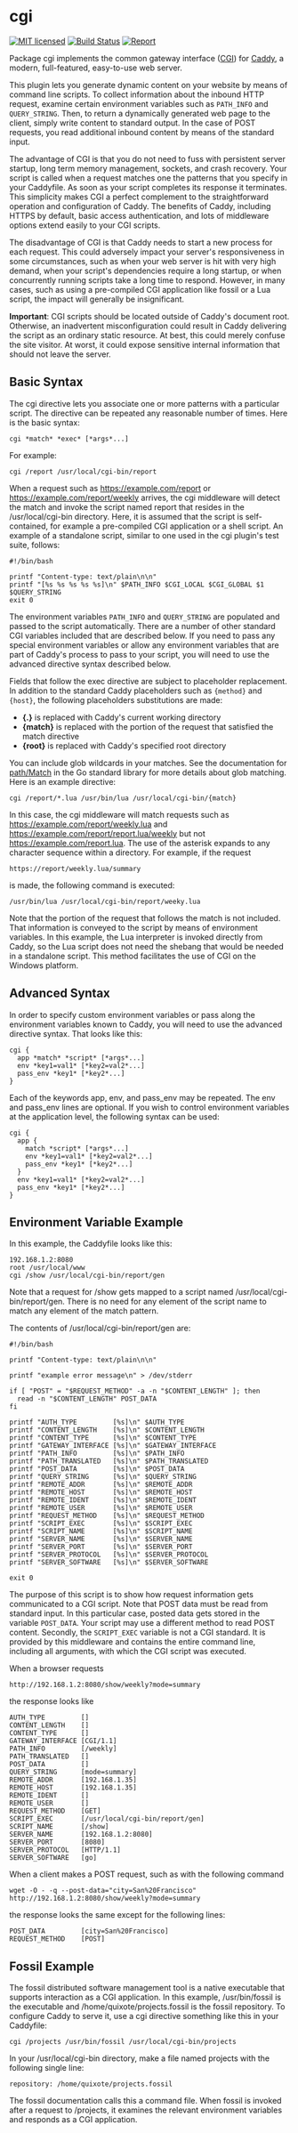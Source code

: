 # cgi

[![MIT licensed][badge-mit]][license]
[![Build Status][badge-build]][travis]
[![Report][badge-report]][report]


Package cgi implements the common gateway interface ([CGI][cgi-wiki]) for
[Caddy][caddy], a modern, full-featured, easy-to-use web server.

This plugin lets you generate dynamic content on your website by means of
command line scripts. To collect information about the inbound HTTP request,
examine certain environment variables such as `PATH_INFO` and `QUERY_STRING`.
Then, to return a dynamically generated web page to the client, simply write
content to standard output. In the case of POST requests, you read additional
inbound content by means of the standard input.

The advantage of CGI is that you do not need to fuss with persistent server
startup, long term memory management, sockets, and crash recovery. Your script
is called when a request matches one the patterns that you specify in your
Caddyfile. As soon as your script completes its response it terminates. This
simplicity makes CGI a perfect complement to the straightforward operation and
configuration of Caddy. The benefits of Caddy, including HTTPS by default,
basic access authentication, and lots of middleware options extend easily to
your CGI scripts.

The disadvantage of CGI is that Caddy needs to start a new process for each
request. This could adversely impact your server's responsiveness in some
circumstances, such as when your web server is hit with very high demand, when
your script's dependencies require a long startup, or when concurrently running
scripts take a long time to respond. However, in many cases, such as using a
pre-compiled CGI application like fossil or a Lua script, the impact will
generally be insignificant.

**Important**: CGI scripts should be located outside of Caddy's document root.
Otherwise, an inadvertent misconfiguration could result in Caddy delivering
the script as an ordinary static resource. At best, this could merely confuse
the site visitor. At worst, it could expose sensitive internal information
that should not leave the server.

## Basic Syntax

The cgi directive lets you associate one or more patterns with a particular
script. The directive can be repeated any reasonable number of times. Here is
the basic syntax:

	cgi *match* *exec* [*args*...]

For example:

	cgi /report /usr/local/cgi-bin/report

When a request such as https://example.com/report or
https://example.com/report/weekly arrives, the cgi middleware will detect the
match and invoke the script named report that resides in the /usr/local/cgi-bin
directory. Here, it is assumed that the script is self-contained, for example a
pre-compiled CGI application or a shell script. An example of a standalone
script, similar to one used in the cgi plugin's test suite, follows:

	#!/bin/bash

	printf "Content-type: text/plain\n\n"
	printf "[%s %s %s %s %s]\n" $PATH_INFO $CGI_LOCAL $CGI_GLOBAL $1 $QUERY_STRING
	exit 0

The environment variables `PATH_INFO` and `QUERY_STRING` are populated and
passed to the script automatically. There are a number of other standard CGI
variables included that are described below. If you need to pass any special
environment variables or allow any environment variables that are part of
Caddy's process to pass to your script, you will need to use the advanced
directive syntax described below.

Fields that follow the exec directive are subject to placeholder replacement.
In addition to the standard Caddy placeholders such as `{method}` and `{host}`,
the following placeholders substitutions are made:

* **{.}** is replaced with Caddy's current working directory
* **{match}** is replaced with the portion of the request that satisfied the match
  directive
* **{root}** is replaced with Caddy's specified root directory

You can include glob wildcards in your matches. See the documentation for
[path/Match][match] in the Go standard library for more details about glob
matching. Here is an example directive:

	cgi /report/*.lua /usr/bin/lua /usr/local/cgi-bin/{match}

In this case, the cgi middleware will match requests such as
https://example.com/report/weekly.lua and
https://example.com/report/report.lua/weekly but not
https://example.com/report.lua. The use of the asterisk expands to any
character sequence within a directory. For example, if the request

	https://report/weekly.lua/summary

is made, the following command is executed:

	/usr/bin/lua /usr/local/cgi-bin/report/weeky.lua

Note that the portion of the request that follows the match is not included.
That information is conveyed to the script by means of environment variables.
In this example, the Lua interpreter is invoked directly from Caddy, so the Lua
script does not need the shebang that would be needed in a standalone script.
This method facilitates the use of CGI on the Windows platform.

## Advanced Syntax

In order to specify custom environment variables or pass along the environment
variables known to Caddy, you will need to use the advanced directive syntax.
That looks like this:

	cgi {
	  app *match* *script* [*args*...]
	  env *key1=val1* [*key2=val2*...]
	  pass_env *key1* [*key2*...]
	}

Each of the keywords app, env, and pass_env may be repeated. The env and
pass_env lines are optional. If you wish to control environment variables at
the application level, the following syntax can be used:

	cgi {
	  app {
	    match *script* [*args*...]
	    env *key1=val1* [*key2=val2*...]
	    pass_env *key1* [*key2*...]
	  }
	  env *key1=val1* [*key2=val2*...]
	  pass_env *key1* [*key2*...]
	}

## Environment Variable Example

In this example, the Caddyfile looks like this:

	192.168.1.2:8080
	root /usr/local/www
	cgi /show /usr/local/cgi-bin/report/gen

Note that a request for /show gets mapped to a script named
/usr/local/cgi-bin/report/gen. There is no need for any element of the script
name to match any element of the match pattern.

The contents of /usr/local/cgi-bin/report/gen are:

	#!/bin/bash

	printf "Content-type: text/plain\n\n"

	printf "example error message\n" > /dev/stderr

	if [ "POST" = "$REQUEST_METHOD" -a -n "$CONTENT_LENGTH" ]; then
	  read -n "$CONTENT_LENGTH" POST_DATA
	fi

	printf "AUTH_TYPE         [%s]\n" $AUTH_TYPE
	printf "CONTENT_LENGTH    [%s]\n" $CONTENT_LENGTH
	printf "CONTENT_TYPE      [%s]\n" $CONTENT_TYPE
	printf "GATEWAY_INTERFACE [%s]\n" $GATEWAY_INTERFACE
	printf "PATH_INFO         [%s]\n" $PATH_INFO
	printf "PATH_TRANSLATED   [%s]\n" $PATH_TRANSLATED
	printf "POST_DATA         [%s]\n" $POST_DATA
	printf "QUERY_STRING      [%s]\n" $QUERY_STRING
	printf "REMOTE_ADDR       [%s]\n" $REMOTE_ADDR
	printf "REMOTE_HOST       [%s]\n" $REMOTE_HOST
	printf "REMOTE_IDENT      [%s]\n" $REMOTE_IDENT
	printf "REMOTE_USER       [%s]\n" $REMOTE_USER
	printf "REQUEST_METHOD    [%s]\n" $REQUEST_METHOD
	printf "SCRIPT_EXEC       [%s]\n" $SCRIPT_EXEC
	printf "SCRIPT_NAME       [%s]\n" $SCRIPT_NAME
	printf "SERVER_NAME       [%s]\n" $SERVER_NAME
	printf "SERVER_PORT       [%s]\n" $SERVER_PORT
	printf "SERVER_PROTOCOL   [%s]\n" $SERVER_PROTOCOL
	printf "SERVER_SOFTWARE   [%s]\n" $SERVER_SOFTWARE

	exit 0

The purpose of this script is to show how request information gets communicated
to a CGI script. Note that POST data must be read from standard input. In this
particular case, posted data gets stored in the variable `POST_DATA`. Your
script may use a different method to read POST content. Secondly, the
`SCRIPT_EXEC` variable is not a CGI standard. It is provided by this middleware
and contains the entire command line, including all arguments, with which the
CGI script was executed.

When a browser requests

	http://192.168.1.2:8080/show/weekly?mode=summary

the response looks like

	AUTH_TYPE         []
	CONTENT_LENGTH    []
	CONTENT_TYPE      []
	GATEWAY_INTERFACE [CGI/1.1]
	PATH_INFO         [/weekly]
	PATH_TRANSLATED   []
	POST_DATA         []
	QUERY_STRING      [mode=summary]
	REMOTE_ADDR       [192.168.1.35]
	REMOTE_HOST       [192.168.1.35]
	REMOTE_IDENT      []
	REMOTE_USER       []
	REQUEST_METHOD    [GET]
	SCRIPT_EXEC       [/usr/local/cgi-bin/report/gen]
	SCRIPT_NAME       [/show]
	SERVER_NAME       [192.168.1.2:8080]
	SERVER_PORT       [8080]
	SERVER_PROTOCOL   [HTTP/1.1]
	SERVER_SOFTWARE   [go]

When a client makes a POST request, such as with the following command

	wget -O - -q --post-data="city=San%20Francisco" http://192.168.1.2:8080/show/weekly?mode=summary

the response looks the same except for the following lines:

	POST_DATA         [city=San%20Francisco]
	REQUEST_METHOD    [POST]

## Fossil Example

The fossil distributed software management tool is a native executable that
supports interaction as a CGI application. In this example, /usr/bin/fossil is
the executable and /home/quixote/projects.fossil is the fossil repository. To
configure Caddy to serve it, use a cgi directive something like this in your
Caddyfile:

	cgi /projects /usr/bin/fossil /usr/local/cgi-bin/projects

In your /usr/local/cgi-bin directory, make a file named projects with the
following single line:

	repository: /home/quixote/projects.fossil

The fossil documentation calls this a command file. When fossil is invoked
after a request to /projects, it examines the relevant environment variables
and responds as a CGI application.

[badge-build]: https://travis-ci.org/jung-kurt/caddy-cgi.svg?branch=master
[badge-mit]: https://img.shields.io/badge/license-MIT-blue.svg
[badge-report]: https://goreportcard.com/badge/github.com/jung-kurt/caddy-cgi
[caddy]: https://caddyserver.com/
[cgi-wiki]: https://en.wikipedia.org/wiki/Common_Gateway_Interface
[github]: https://github.com/jung-kurt/caddy-cgi
[license]: https://raw.githubusercontent.com/jung-kurt/caddy-cgi/master/LICENSE
[match]: https://golang.org/pkg/path/#Match
[report]: https://goreportcard.com/report/github.com/jung-kurt/caddy-cgi
[travis]: https://travis-ci.org/jung-kurt/caddy-cgi
